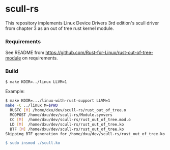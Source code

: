 # scull-rs

This repository implements Linux Device Drivers 3rd edition's scull driver from
chapter 3 as an out of tree rust kernel module.

### Requirements

See README from https://github.com/Rust-for-Linux/rust-out-of-tree-module on
requirements.

### Build

```sh
$ make KDIR=../linux LLVM=1
```

Example:

```sh
$ make KDIR=.../linux-with-rust-support LLVM=1
make -C ../linux M=$PWD
  RUSTC [M] /home/dxu/dev/scull-rs/rust_out_of_tree.o
  MODPOST /home/dxu/dev/scull-rs/Module.symvers
  CC [M]  /home/dxu/dev/scull-rs/rust_out_of_tree.mod.o
  LD [M]  /home/dxu/dev/scull-rs/rust_out_of_tree.ko
  BTF [M] /home/dxu/dev/scull-rs/rust_out_of_tree.ko
Skipping BTF generation for /home/dxu/dev/scull-rs/rust_out_of_tree.ko because it's a Rust module

$ sudo insmod ./scull.ko
```
